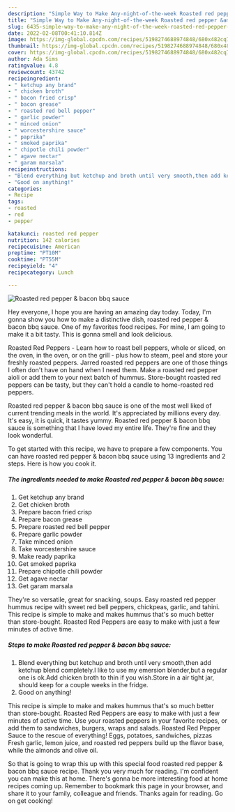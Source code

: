 ```yaml
---
description: "Simple Way to Make Any-night-of-the-week Roasted red pepper &amp;amp; bacon bbq sauce"
title: "Simple Way to Make Any-night-of-the-week Roasted red pepper &amp;amp; bacon bbq sauce"
slug: 6435-simple-way-to-make-any-night-of-the-week-roasted-red-pepper-and-amp-bacon-bbq-sauce
date: 2022-02-08T00:41:10.814Z
image: https://img-global.cpcdn.com/recipes/5198274688974848/680x482cq70/roasted-red-pepper-bacon-bbq-sauce-recipe-main-photo.jpg
thumbnail: https://img-global.cpcdn.com/recipes/5198274688974848/680x482cq70/roasted-red-pepper-bacon-bbq-sauce-recipe-main-photo.jpg
cover: https://img-global.cpcdn.com/recipes/5198274688974848/680x482cq70/roasted-red-pepper-bacon-bbq-sauce-recipe-main-photo.jpg
author: Ada Sims
ratingvalue: 4.8
reviewcount: 43742
recipeingredient:
- " ketchup any brand"
- " chicken broth"
- " bacon fried crisp"
- " bacon grease"
- " roasted red bell pepper"
- " garlic powder"
- " minced onion"
- " worcestershire sauce"
- " paprika"
- " smoked paprika"
- " chipotle chili powder"
- " agave nectar"
- " garam marsala"
recipeinstructions:
- "Blend everything but ketchup and broth until very smooth,then add ketchup blend completely.I like to use my emersion blender,but a regular one is ok.Add chicken broth to thin if you wish.Store in a air tight jar, should keep for a couple weeks in the fridge."
- "Good on anything!"
categories:
- Recipe
tags:
- roasted
- red
- pepper

katakunci: roasted red pepper 
nutrition: 142 calories
recipecuisine: American
preptime: "PT10M"
cooktime: "PT55M"
recipeyield: "4"
recipecategory: Lunch

---
```



![Roasted red pepper &amp; bacon bbq sauce](https://img-global.cpcdn.com/recipes/5198274688974848/680x482cq70/roasted-red-pepper-bacon-bbq-sauce-recipe-main-photo.jpg)

Hey everyone, I hope you are having an amazing day today. Today, I'm gonna show you how to make a distinctive dish, roasted red pepper &amp; bacon bbq sauce. One of my favorites food recipes. For mine, I am going to make it a bit tasty. This is gonna smell and look delicious.

Roasted Red Peppers - Learn how to roast bell peppers, whole or sliced, on the oven, in the oven, or on the grill - plus how to steam, peel and store your freshly roasted peppers. Jarred roasted red peppers are one of those things I often don&#39;t have on hand when I need them. Make a roasted red pepper aioli or add them to your next batch of hummus. Store-bought roasted red peppers can be tasty, but they can&#39;t hold a candle to home-roasted red peppers.

Roasted red pepper &amp; bacon bbq sauce is one of the most well liked of current trending meals in the world. It's appreciated by millions every day. It's easy, it is quick, it tastes yummy. Roasted red pepper &amp; bacon bbq sauce is something that I have loved my entire life. They're fine and they look wonderful.


To get started with this recipe, we have to prepare a few components. You can have roasted red pepper &amp; bacon bbq sauce using 13 ingredients and 2 steps. Here is how you cook it.

<!--inarticleads1-->

##### The ingredients needed to make Roasted red pepper &amp; bacon bbq sauce:

1. Get  ketchup any brand
1. Get  chicken broth
1. Prepare  bacon fried crisp
1. Prepare  bacon grease
1. Prepare  roasted red bell pepper
1. Prepare  garlic powder
1. Take  minced onion
1. Take  worcestershire sauce
1. Make ready  paprika
1. Get  smoked paprika
1. Prepare  chipotle chili powder
1. Get  agave nectar
1. Get  garam marsala


They&#39;re so versatile, great for snacking, soups. Easy roasted red pepper hummus recipe with sweet red bell peppers, chickpeas, garlic, and tahini. This recipe is simple to make and makes hummus that&#39;s so much better than store-bought. Roasted Red Peppers are easy to make with just a few minutes of active time. 

<!--inarticleads2-->

##### Steps to make Roasted red pepper &amp; bacon bbq sauce:

1. Blend everything but ketchup and broth until very smooth,then add ketchup blend completely.I like to use my emersion blender,but a regular one is ok.Add chicken broth to thin if you wish.Store in a air tight jar, should keep for a couple weeks in the fridge.
1. Good on anything!


This recipe is simple to make and makes hummus that&#39;s so much better than store-bought. Roasted Red Peppers are easy to make with just a few minutes of active time. Use your roasted peppers in your favorite recipes, or add them to sandwiches, burgers, wraps and salads. Roasted Red Pepper Sauce to the rescue of everything! Eggs, potatoes, sandwiches, pizzas Fresh garlic, lemon juice, and roasted red peppers build up the flavor base, while the almonds and olive oil. 

So that is going to wrap this up with this special food roasted red pepper &amp; bacon bbq sauce recipe. Thank you very much for reading. I'm confident you can make this at home. There's gonna be more interesting food at home recipes coming up. Remember to bookmark this page in your browser, and share it to your family, colleague and friends. Thanks again for reading. Go on get cooking!

